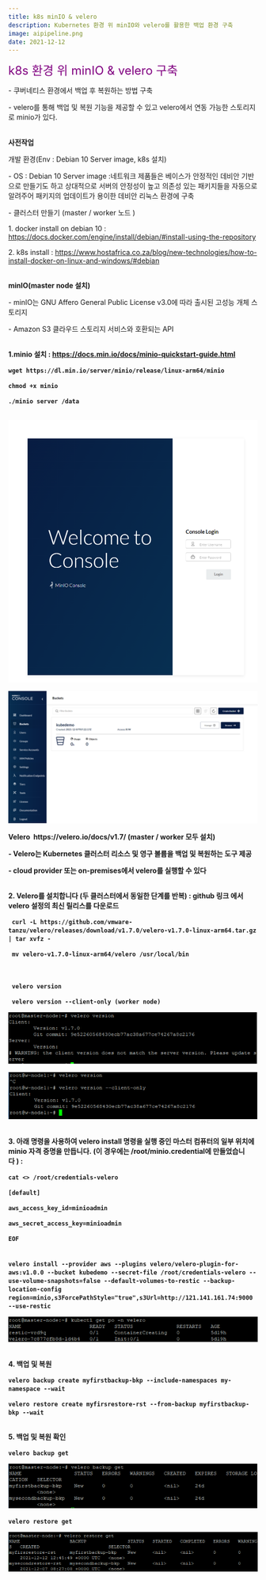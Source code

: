 ```yaml
---
title: k8s minIO & velero
description: Kubernetes 환경 위 minIO와 velero를 활용한 백업 환경 구축
image: aipipeline.png
date: 2021-12-12
---
```


<font size="5" color="purple">k8s 환경 위 minIO & velero 구축</font>
<p>- 쿠버네티스 환경에서 백업 후 복원하는 방법 구축
<p>- velero를 통해 백업 및 복원 기능을 제공할 수 있고  velero에서 연동 가능한 스토리지로 minio가 있다.
<br>
<br>
<p><b>사전작업</b>
<p>개발 환경(Env : Debian 10 Server image, k8s 설치) 
<p>- OS : Debian 10 Server image :네트워크 제품들은 베이스가 안정적인 데비안 기반으로 만들기도 하고 상대적으로 서버의 안정성이 높고 의존성 있는 패키지들을 자동으로 알려주어 패키지의 업데이트가 용이한 데비안 리눅스 환경에 구축
<p>- 클러스터 만들기 (master / worker 노드 )
<br>
<p>  1. docker install on debian 10 : <a href="https://docs.docker.com/engine/install/debian/#install-using-the-repository">https://docs.docker.com/engine/install/debian/#install-using-the-repository</a>
<p>  2. k8s install : <a href="https://www.hostafrica.co.za/blog/new-technologies/how-to-install-docker-on-linux-and-windows/#debian">https://www.hostafrica.co.za/blog/new-technologies/how-to-install-docker-on-linux-and-windows/#debian</a>
<br>
<br>
<p><b>minIO(master node 설치)</b>
<p>- minIO는 GNU Affero General Public License v3.0에 따라 출시된 고성능 개체 스토리지
<p>- Amazon S3 클라우드 스토리지 서비스와 호환되는 API
<br>
<br>
<p><b>1.minio 설치 : <a href="https://docs.min.io/docs/minio-quickstart-guide.html">https://docs.min.io/docs/minio-quickstart-guide.html</a>
<code>
<p>wget https://dl.min.io/server/minio/release/linux-arm64/minio
<p>chmod +x minio 
<p>./minio server /data
</code>
<br>
<p><img src="https://github.com/hayleyshim/hayleyshim.github.io/blob/master/assets/images/projects/minio1.png">  
<p><img src="https://github.com/hayleyshim/hayleyshim.github.io/blob/master/assets/images/projects/minio2.png">  
<br>
<p><b>Velero  https://velero.io/docs/v1.7/ (master / worker 모두 설치)</b>
<p>- Velero는 Kubernetes 클러스터 리소스 및 영구 볼륨을 백업 및 복원하는 도구 제공
<p>- cloud provider 또는 on-premises에서 velero를 실행할 수 있다
<br>
<br>
<p> 2. Velero를 설치합니다 (두 클러스터에서 동일한 단계를 반복) : github 링크 에서 velero 설정의 최신 릴리스를 다운로드
<code> 
<p> curl -L https://github.com/vmware-tanzu/velero/releases/download/v1.7.0/velero-v1.7.0-linux-arm64.tar.gz | tar xvfz - 
<p> mv velero-v1.7.0-linux-arm64/velero /usr/local/bin </code>
<br>
<br>
<code> 
<p> velero version
<p> velero version --client-only (worker node) </code>
<p><img src="https://github.com/hayleyshim/hayleyshim.github.io/blob/master/assets/images/projects/velero1.png">    
<p><img src="https://github.com/hayleyshim/hayleyshim.github.io/blob/master/assets/images/projects/velero2.png">    
<br>
<br>  
<p>3. 아래 명령을 사용하여 velero install 명령을 실행 중인 마스터 컴퓨터의 일부 위치에 minio 자격 증명을 만듭니다. (이 경우에는 /root/minio.credential에 만들었습니다 ) :  
<code>  
<p>cat <<EOF>> /root/credentials-velero
<p>[default] 
<p>aws_access_key_id=minioadmin 
<p>aws_secret_access_key=minioadmin 
<p>EOF 
</code>  
<br>
<br>  
<code>velero install --provider aws --plugins velero/velero-plugin-for-aws:v1.0.0 --bucket kubedemo --secret-file /root/credentials-velero --use-volume-snapshots=false --default-volumes-to-restic --backup-location-config region=minio,s3ForcePathStyle="true",s3Url=http://121.141.161.74:9000 --use-restic  
</code>
<p><img src="https://github.com/hayleyshim/hayleyshim.github.io/blob/master/assets/images/projects/velero3.png">    
<br>
<br> 
<p>4. 백업 및 복원
<code>
<p>velero backup create myfirstbackup-bkp --include-namespaces my-namespace --wait
<p>velero restore create myfirsrestore-rst --from-backup myfirstbackup-bkp --wait</code>
<br>
<br> 
<p>5. 백업 및 복원 확인
<code>
<p>velero backup get
<p><img src="https://github.com/hayleyshim/hayleyshim.github.io/blob/master/assets/images/projects/velero4.png">      
<p>velero restore get</code>
<p><img src="https://github.com/hayleyshim/hayleyshim.github.io/blob/master/assets/images/projects/velero5.png">      
  
  
  
  
